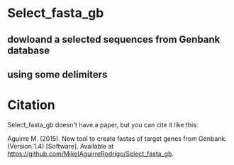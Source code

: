 # Select_fasta_gb

## dowloand a selected sequences from Genbank database
## using some delimiters

# Citation

Select_fasta_gb doesn't have a paper, but you can cite it like this:

Aguirre M. (2015). New tool to create fastas of target genes from Genbank. 
(Version 1.4) [Software].  Available at https://github.com/MikelAguirreRodrigo/Select_fasta_gb.

